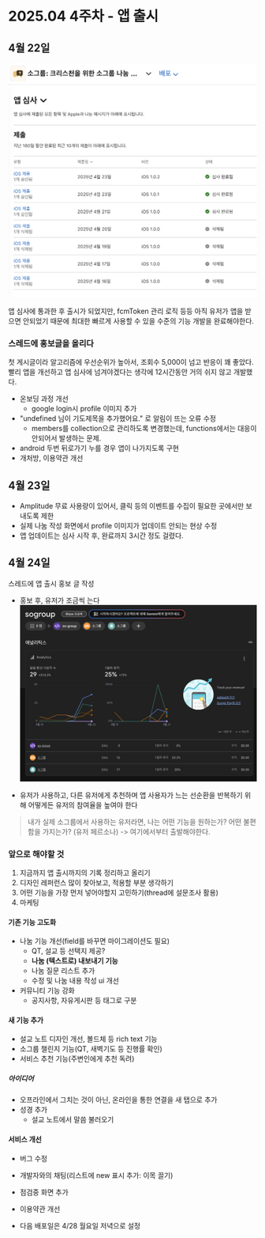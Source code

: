 # 2025.04 4주차 - 앱 출시

## 4월 22일

![2025_04_week_04_02](./img/2025_04_week_04_02.png)

앱 심사에 통과한 후 출시가 되었지만, fcmToken 관리 로직 등등 아직 유저가 앱을 받으면 안되었기 때문에 최대한 빠르게 사용할 수 있을 수준의 기능 개발을 완료해야한다.

### 스레드에 홍보글을 올리다

첫 게시글이라 알고리즘에 우선순위가 높아서, 조회수 5,000이 넘고 반응이 꽤 좋았다. 빨리 앱을 개선하고 앱 심사에 넘겨야겠다는 생각에 12시간동안 거의 쉬지 않고 개발했다.

- 온보딩 과정 개선
  - google login시 profile 이미지 추가
- "undefined 님이 기도제목을 추가했어요." 로 알림이 뜨는 오류 수정
  - members를 collection으로 관리하도록 변경했는데, functions에서는 대응이 안되어서 발생하는 문제.
- android 두번 뒤로가기 누를 경우 앱이 나가지도록 구현
- 개처방, 이용약관 개선

## 4월 23일

- Amplitude 무료 사용량이 있어서, 클릭 등의 이벤트를 수집이 필요한 곳에서만 보내도록 제한
- 실제 나눔 작성 화면에서 profile 이미지가 업데이트 안되는 현상 수정
- 앱 업데이트는 심사 시작 후, 완료까지 3시간 정도 걸렸다.


## 4월 24일

스레드에 앱 출시 홍보 글 작성

- 홍보 후, 유저가 조금씩 는다
![2025_04_week_04_01](./img/2025_04_week_04_01.png)

- 유저가 사용하고, 다른 유저에게 추천하며 앱 사용자가 느는 선순환을 반복하기 위해 어떻게든 유저의 참여율을 높여야 한다

> 내가 실제 소그룹에서 사용하는 유저라면, 나는 어떤 기능을 원하는가? 어떤 불편함을 가지는가? (유저 페르소나)
> -> 여기에서부터 출발해야한다.

### 앞으로 해야할 것

1. 지금까지 앱 출시까지의 기록 정리하고 올리기
2. 디자인 레퍼런스 많이 찾아보고, 적용할 부분 생각하기
3. 어떤 기능을 가장 먼저 넣어야할지 고민하기(thread에 설문조사 활용)
4. 마케팅

#### 기존 기능 고도화

- 나눔 기능 개선(field를 바꾸면 마이그레이션도 필요)
	- QT, 설교 등 선택지 제공?
	- **나눔 (텍스트로) 내보내기 기능**
	- 나눔 질문 리스트 추가
	- 수정 및 나눔 내용 작성 ui 개선
- 커뮤니티 기능 강화
	- 공지사항, 자유게시판 등 태그로 구분

#### 새 기능 추가

- 설교 노트 디자인 개선, 볼드체 등 rich text 기능
- 소그룹 챌린지 기능(QT, 새벽기도 등 진행률 확인)
- 서비스 추천 기능(주변인에게 추천 독려)

##### 아이디어
- 오프라인에서 그치는 것이 아닌, 온라인을 통한 연결을 새 탭으로 추가
- 성경 추가
	- 설교 노트에서 말씀 불러오기

#### 서비스 개선

- 버그 수정
- 개발자와의 채팅(리스트에 new 표시 추가: 이목 끌기)
- 점검중 화면 추가
- 이용약관 개선

- 다음 배포일은 4/28 월요일 저녁으로 설정


